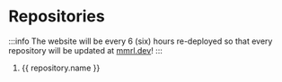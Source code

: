 <script setup>
import { repositories, Repository } from "../../data/repositories";

const repos = repositories.map((repo)=> {
    const r = new Repository(repo.url)

    return {
        name: r.name,
        href: r.id
    }
})
</script>

# Repositories

:::info
The website will be every 6 (six) hours re-deployed so that every repository will be updated at [mmrl.dev](https://mmrl.dev)!
:::

<ol v-for="repository in repos">
    <li>
        <a :href="repository.href">{{ repository.name }}</a>
    </li>
</ol>
